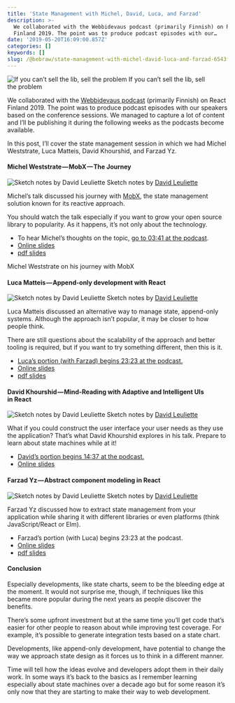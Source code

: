 ```yaml
---
title: 'State Management with Michel, David, Luca, and Farzad'
description: >-
  We collaborated with the Webbidevaus podcast (primarily Finnish) on React
  Finland 2019. The point was to produce podcast episodes with our…
date: '2019-05-20T16:09:00.857Z'
categories: []
keywords: []
slug: /@bebraw/state-management-with-michel-david-luca-and-farzad-6543fcc2e601
---
```


![If you can’t sell the lib, sell the problem](img/1__KOfG8lHFAK4pJKlGQdcfSw.jpeg)
If you can’t sell the lib, sell the problem

We collaborated with the [Webbidevaus podcast](https://webbidevaus.fi) (primarily Finnish) on React Finland 2019. The point was to produce podcast episodes with our speakers based on the conference sessions. We managed to capture a lot of content and I’ll be publishing it during the following weeks as the podcasts become available.

In this post, I’ll cover the state management session in which we had Michel Weststrate, Luca Matteis, David Khourshid, and Farzad Yz.

#### Michel Weststrate — MobX — The Journey

![Sketch notes by [David Leuliette](https://davidl.fr)](img/1__qiR__6Zj__x66uyHa__zFaBMg.png)
Sketch notes by [David Leuliette](https://davidl.fr)

Michel’s talk discussed his journey with [MobX](https://mobx.js.org), the state management solution known for its reactive approach.

You should watch the talk especially if you want to grow your open source library to popularity. As it happens, it’s not only about the technology.

*   To hear Michel’s thoughts on the topic, [go to 03:41 at the podcast](https://webbidevaus.fi/43).
*   [Online slides](https://docs.google.com/presentation/d/12Dd8iYxcA8Wl2yaOE_FNb-MaB7cktUE82JFXVlrO-6U/edit#slide=id.p)
*   [pdf slides](https://slides.react-finland.fi/2019/michel-weststrate.pdf)

Michel Weststrate on his journey with MobX

#### Luca Matteis — Append-only development with React

![Sketch notes by [David Leuliette](https://davidl.fr)](img/1__vEUinixD9t81RlbwpxO5BQ.png)
Sketch notes by [David Leuliette](https://davidl.fr)

Luca Matteis discussed an alternative way to manage state, append-only systems. Although the approach isn’t popular, it may be closer to how people think.

There are still questions about the scalability of the approach and better tooling is required, but if you want to try something different, then this is it.

*   [Luca’s portion (with Farzad) begins 23:23 at the podcast.](https://webbidevaus.fi/43)
*   [Online slides](https://lmatteis.github.io/finland-talk/assets/player/KeynoteDHTMLPlayer.html)
*   [pdf slides](https://slides.react-finland.fi/2019/luca-matteis.pdf)

#### David Khourshid — Mind-Reading with Adaptive and Intelligent UIs in React

![Sketch notes by [David Leuliette](https://davidl.fr)](img/1____o5jk7PLESIRuYLzm2YbbQ.png)
Sketch notes by [David Leuliette](https://davidl.fr)

What if you could construct the user interface your user needs as they use the application? That’s what David Khourshid explores in his talk. Prepare to learn about state machines while at it!

*   [David’s portion begins 14:37 at the podcast.](https://webbidevaus.fi/43)
*   [Online slides](https://slides.com/davidkhourshid/mind-reading-react-finland#/)

#### Farzad Yz — Abstract component modeling in React

![Sketch notes by [David Leuliette](https://davidl.fr)](img/1__i8oZKoQLKRMXbwolqit__kQ.png)
Sketch notes by [David Leuliette](https://davidl.fr)

Farzad Yz discussed how to extract state management from your application while sharing it with different libraries or even platforms (think JavaScript/React or Elm).

*   Farzad’s portion (with Luca) begins 23:23 at the podcast.
*   [Online slides](https://abstract-component-modeling.netlify.com/)
*   [pdf slides](https://slides.react-finland.fi/2019/farzad-yz.pdf)

#### Conclusion

Especially developments, like state charts, seem to be the bleeding edge at the moment. It would not surprise me, though, if techniques like this became more popular during the next years as people discover the benefits.

There’s some upfront investment but at the same time you’ll get code that’s easier for other people to reason about while improving test coverage. For example, it’s possible to generate integration tests based on a state chart.

Developments, like append-only development, have potential to change the way we approach state design as it forces us to think in a different manner.

Time will tell how the ideas evolve and developers adopt them in their daily work. In some ways it’s back to the basics as I remember learning especially about state machines over a decade ago but for some reason it’s only now that they are starting to make their way to web development.
